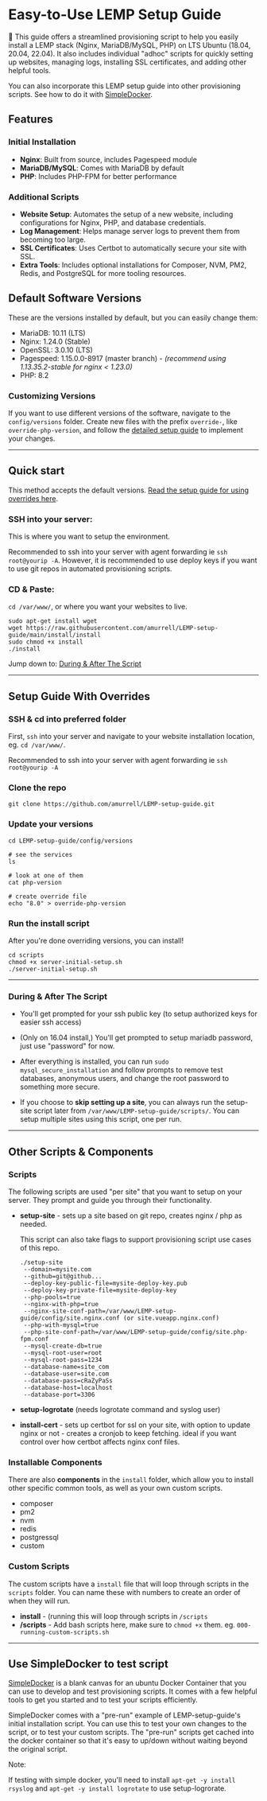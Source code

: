 # Easy-to-Use LEMP Setup Guide

🙌 This guide offers a streamlined provisioning script to help you easily install a LEMP stack (Nginx, MariaDB/MySQL, PHP) on LTS Ubuntu (18.04, 20.04, 22.04). It also includes individual "adhoc" scripts for quickly setting up websites, managing logs, installing SSL certificates, and adding other helpful tools.

You can also incorporate this LEMP setup guide into other provisioning scripts. See how to do it with [SimpleDocker](https://github.com/amurrell/SimpleDocker).

## Features

### Initial Installation
- **Nginx**: Built from source, includes Pagespeed module
- **MariaDB/MySQL**: Comes with MariaDB by default
- **PHP**: Includes PHP-FPM for better performance

### Additional Scripts
- **Website Setup**: Automates the setup of a new website, including configurations for Nginx, PHP, and database credentials.
- **Log Management**: Helps manage server logs to prevent them from becoming too large.
- **SSL Certificates**: Uses Certbot to automatically secure your site with SSL.
- **Extra Tools**: Includes optional installations for Composer, NVM, PM2, Redis, and PostgreSQL for more tooling resources.

## Default Software Versions

These are the versions installed by default, but you can easily change them:

- MariaDB: 10.11 (LTS)
- Nginx: 1.24.0 (Stable)
- OpenSSL: 3.0.10 (LTS)
- Pagespeed: 1.15.0.0-8917 (master branch) - _(recommend using 1.13.35.2-stable for nginx < 1.23.0)_
- PHP: 8.2

### Customizing Versions
If you want to use different versions of the software, navigate to the `config/versions` folder. Create new files with the prefix `override-`, like `override-php-version`, and follow the [detailed setup guide](#setup-guide-with-overrides) to implement your changes.

---

## Quick start

This method accepts the default versions. [Read the setup guide for using overrides here](#setup-guide-with-overrides).

### SSH into your server:

This is where you want to setup the environment.

Recommended to ssh into your server with agent forwarding ie `ssh root@yourip -A`. However, it is recommended to use deploy keys if you want to use git repos in automated provisioning scripts.

### CD & Paste:

`cd /var/www/`, or where you want your websites to live.

```
sudo apt-get install wget
wget https://raw.githubusercontent.com/amurrell/LEMP-setup-guide/main/install/install
sudo chmod +x install
./install
```

Jump down to: [During & After The Script](#during--after-the-script)

---

## Setup Guide With Overrides

### SSH & cd into preferred folder

First, `ssh` into your server and navigate to your website installation location, eg. `cd /var/www/`.

Recommended to ssh into your server with agent forwarding ie `ssh root@yourip -A`

### Clone the repo

```
git clone https://github.com/amurrell/LEMP-setup-guide.git
```

### Update your versions

```
cd LEMP-setup-guide/config/versions

# see the services
ls

# look at one of them
cat php-version

# create override file
echo "8.0" > override-php-version
```

### Run the install script

After you're done overriding versions, you can install!

```
cd scripts
chmod +x server-initial-setup.sh
./server-initial-setup.sh
```
---

### During & After The Script

- You'll get prompted for your ssh public key (to setup authorized keys for easier ssh access)

- (Only on 16.04 install,) You'll get prompted to setup mariadb password, just use "password" for now.

- After everything is installed, you can run `sudo mysql_secure_installation` and follow prompts to remove test databases, anonymous users, and change the root password to something more secure.

- If you choose to **skip setting up a site**, you can always run the setup-site script later from `/var/www/LEMP-setup-guide/scripts/`. You can setup multiple sites using this script, one per run.

---

## Other Scripts & Components

### Scripts

The following scripts are used "per site" that you want to setup on your server. They prompt and guide you through their functionality.

- **setup-site** - sets up a site based on git repo, creates nginx / php as needed.

  This script can also take flags to support provisioning script use cases of this repo.

  ```
  ./setup-site
   --domain=mysite.com
   --github=git@github...
   --deploy-key-public-file=mysite-deploy-key.pub
   --deploy-key-private-file=mysite-deploy-key
   --php-pools=true
   --nginx-with-php=true
   --nginx-site-conf-path=/var/www/LEMP-setup-guide/config/site.nginx.conf (or site.vueapp.nginx.conf)
   --php-with-mysql=true
   --php-site-conf-path=/var/www/LEMP-setup-guide/config/site.php-fpm.conf
   --mysql-create-db=true
   --mysql-root-user=root
   --mysql-root-pass=1234
   --database-name=site_com
   --database-user=site.com
   --database-pass=cRaZyPaSs
   --database-host=localhost
   --database-port=3306
  ```

- **setup-logrotate** (needs logrotate command and syslog user)
- **install-cert** - sets up certbot for ssl on your site, with option to update nginx or not - creates a cronjob to keep fetching. ideal if you want control over how certbot affects nginx conf files.

### Installable Components
There are also **components** in the `install` folder, which allow you to install other specific common tools, as well as your own custom scripts.

- composer
- pm2
- nvm
- redis
- postgressql
- custom

### Custom Scripts

The custom scripts have a `install` file that will loop through scripts in the `scripts` folder. You can name these with numbers to create an order of when they will run.

- **install** -  (running this will loop through scripts in `/scripts`
- **/scripts** - Add bash scripts here, make sure to `chmod +x` them. eg. `000-running-custom-scripts.sh`

---

## Use SimpleDocker to test script

[SimpleDocker](https://github.com/amurrell/SimpleDocker) is a blank canvas for an ubuntu Docker Container that you can use to develop and test provisioning scripts. It comes with a few helpful tools to get you started and to test your scripts efficiently.

SimpleDocker comes with a "pre-run" example of LEMP-setup-guide's initial installation script. You can use this to test your own changes to the script, or to test your custom scripts. The "pre-run" scripts get cached into the docker container so that it's easy to up/down without waiting beyond the original script.

Note:

If testing with simple docker, you'll need to install `apt-get -y install rsyslog` and `apt-get -y install logrotate` to use setup-logrorate.
